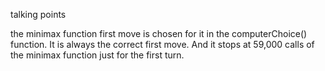 
talking points

the minimax function
first move is chosen for it in the computerChoice() function. It is always the correct first move.
And it stops at 59,000 calls of the minimax function just for the first turn.
